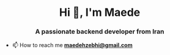 <h1 align="center">Hi 👋, I'm Maede</h1>
<h3 align="center">A passionate backend developer from Iran</h3>

- 📫 How to reach me **maedehzebhi@gmail.com**


